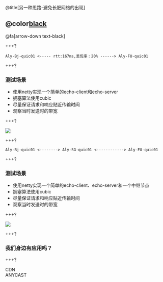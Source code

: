 @title[另一种思路-避免长肥网络的出现]

## @color[black](另一种思路-避免长肥网络的出现)

@fa[arrow-down text-black]


+++?

```
Aly-Bj-quic01 <----- rtt:167ms,丢包率：20% ------> Aly-FU-quic01
```

+++?

### 测试场景
- 使用netty实现一个简单的echo-client和echo-server
- 拥塞算法使用cubic
- 尽量保证请求和响应贴近传输时间
- 观察当时发送时的带宽

+++?

![](https://s2.ax1x.com/2020/02/12/1HxnF1.png) 

+++?

```
Aly-Bj-quic01 <--------> Aly-SG-quic01 <------------> Aly-FU-quic01 
```

+++?

### 测试场景
- 使用netty实现一个简单的echo-client、echo-server和一个中继节点
- 拥塞算法使用cubic
- 尽量保证请求和响应贴近传输时间
- 观察当时发送时的带宽

+++?

![](https://s2.ax1x.com/2020/02/12/1Hs0MQ.png)

+++?

### 我们身边有应用吗？

+++?

CDN
<br>
ANYCAST
